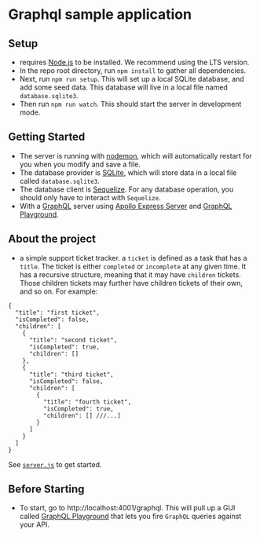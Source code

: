 # Graphql sample application

## Setup

- requires [Node.js](https://nodejs.org/en/) to be installed. We recommend using the LTS version.
- In the repo root directory, run `npm install` to gather all dependencies.
- Next, run `npm run setup`. This will set up a local SQLite database, and add some seed data. This database will live in a local file named `database.sqlite3`.
- Then run `npm run watch`. This should start the server in development mode.

## Getting Started

- The server is running with [nodemon](https://nodemon.io/), which will automatically restart for you when you modify and save a file.
- The database provider is [SQLite](https://www.sqlite.org/), which will store data in a local file called `database.sqlite3`.
- The database client is [Sequelize](https://sequelize.org/). For any database operation, you should only have to interact with `Sequelize`.
- With a [GraphQL](https://graphql.org/) server using [Apollo Express Server](https://github.com/apollographql/apollo-server/tree/master/packages/apollo-server-express) and [GraphQL Playground](https://github.com/prisma/graphql-playground).

## About the project

- a simple support ticket tracker. a `ticket` is defined as a task that has a `title`. The ticket is either `completed` or `incomplete` at any given time. It has a recursive structure, meaning that it may have `children` tickets. Those children tickets may further have children tickets of their own, and so on. For example:

```json5
{
  "title": "first ticket",
  "isCompleted": false,
  "children": [
    {
      "title": "second ticket",
      "isCompleted": true,
      "children": []
    },
    {
      "title": "third ticket",
      "isCompleted": false,
      "children": [
        {
          "title": "fourth ticket",
          "isCompleted": true,
          "children": [] ///...]
        }
      ]
    }
  ]
}
```

See [`server.js`](/src/server.js#L49) to get started.

## Before Starting

- To start, go to http://localhost:4001/graphql. This will pull up a GUI called [GraphQL Playground](https://github.com/prisma/graphql-playground) that lets you fire `GraphQL` queries against your API.
